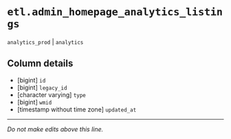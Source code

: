 # `etl.admin_homepage_analytics_listings`
`analytics_prod` | `analytics`

## Column details
* [bigint]    `id`
* [bigint]    `legacy_id`
* [character varying] `type`
* [bigint]    `wmid`
* [timestamp without time zone] `updated_at`

-------------------------------------------------------------------------------
*Do not make edits above this line.*
